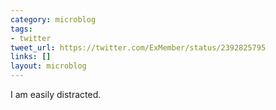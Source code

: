```yaml
---
category: microblog
tags:
- twitter
tweet_url: https://twitter.com/ExMember/status/2392825795
links: []
layout: microblog
---
```

I am easily distracted.
